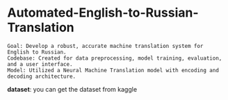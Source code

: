 # Automated-English-to-Russian-Translation
    Goal: Develop a robust, accurate machine translation system for English to Russian.
    Codebase: Created for data preprocessing, model training, evaluation, and a user interface.
    Model: Utilized a Neural Machine Translation model with encoding and decoding architecture.



**dataset**: you can get the dataset from kaggle
